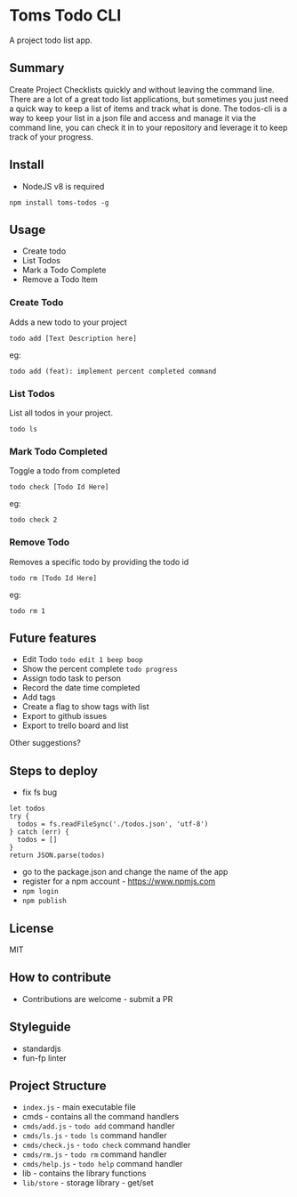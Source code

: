 # Toms Todo CLI

A project todo list app.

## Summary

Create Project Checklists quickly and without leaving the command line. There are
a lot of a great todo list applications, but sometimes you just need a quick way
to keep a list of items and track what is done. The todos-cli is a way to keep
your list in a json file and access and manage it via the command line, you
can check it in to your repository and leverage it to keep track of your progress.

## Install

* NodeJS v8 is required

`npm install toms-todos -g`

## Usage

* Create todo
* List Todos
* Mark a Todo Complete
* Remove a Todo Item

### Create Todo

Adds a new todo to your project

`todo add [Text Description here]`

eg:

`todo add (feat): implement percent completed command`

### List Todos

List all todos in your project.

`todo ls`

### Mark Todo Completed

Toggle a todo from completed

`todo check [Todo Id Here]`

eg:

`todo check 2`

### Remove Todo

Removes a specific todo by providing the todo id

`todo rm [Todo Id Here]`

eg:

`todo rm 1`


## Future features

* Edit Todo `todo edit 1 beep boop`
* Show the percent complete `todo progress`
* Assign todo task to person
* Record the date time completed
* Add tags
* Create a flag to show tags with list
* Export to github issues
* Export to trello board and list

Other suggestions?

## Steps to deploy

* fix fs bug

```
let todos
try {
  todos = fs.readFileSync('./todos.json', 'utf-8')
} catch (err) {
  todos = []
}
return JSON.parse(todos)

```

* go to the package.json and change the name of the app
* register for a npm account - https://www.npmjs.com
* `npm login`
* `npm publish`

## License

MIT

## How to contribute

* Contributions are welcome - submit a PR

## Styleguide

* standardjs
* fun-fp linter

## Project Structure

* `index.js` - main executable file
* cmds - contains all the command handlers
* `cmds/add.js` - `todo add` command handler
* `cmds/ls.js` - `todo ls` command handler
* `cmds/check.js` - `todo check` command handler
* `cmds/rm.js` - `todo rm` command handler
* `cmds/help.js` - `todo help` command handler
* lib - contains the library functions
* `lib/store` - storage library - get/set
